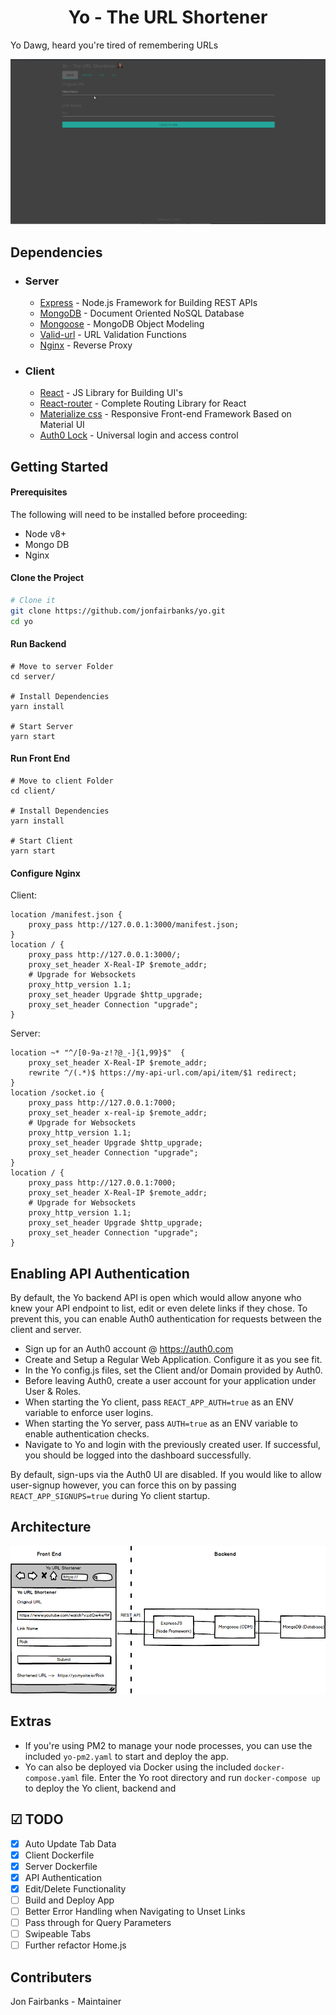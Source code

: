 <h1 align="center">
  Yo - The URL Shortener
</h1>

Yo Dawg, heard you're tired of remembering URLs

<img src="images/yo.gif" alt="yo-demo" />

## Dependencies

- ### Server

  - [Express](https://expressjs.com/) - Node.js Framework for Building REST APIs
  - [MongoDB](http://mongodb.com/) - Document Oriented NoSQL Database
  - [Mongoose](https://http://mongoosejs.com) - MongoDB Object Modeling
  - [Valid-url](https://github.com/ogt/valid-url) - URL Validation Functions
  - [Nginx](https://www.nginx.com) - Reverse Proxy

- ### Client

  - [React](https://reactjs.org/) - JS Library for Building UI's
  - [React-router](https://github.com/ReactTraining/react-router) - Complete Routing Library for React
  - [Materialize css](http://materializecss.com/) - Responsive Front-end Framework Based on Material UI
  - [Auth0 Lock](https://www.npmjs.com/package/auth0-lock) - Universal login and access control

## Getting Started

#### Prerequisites

The following will need to be installed before proceeding:

- Node v8+
- Mongo DB
- Nginx

#### Clone the Project

```sh
# Clone it
git clone https://github.com/jonfairbanks/yo.git
cd yo
```

#### Run Backend

```
# Move to server Folder
cd server/

# Install Dependencies
yarn install

# Start Server
yarn start
```

#### Run Front End

```
# Move to client Folder
cd client/

# Install Dependencies
yarn install

# Start Client
yarn start
```

#### Configure Nginx

Client:
```
location /manifest.json {
    proxy_pass http://127.0.0.1:3000/manifest.json;
}
location / {
    proxy_pass http://127.0.0.1:3000/;
    proxy_set_header X-Real-IP $remote_addr;
    # Upgrade for Websockets
    proxy_http_version 1.1;
    proxy_set_header Upgrade $http_upgrade;
    proxy_set_header Connection "upgrade";
}
```

Server:
```
location ~* "^/[0-9a-z!?@_-]{1,99}$"  {
    proxy_set_header X-Real-IP $remote_addr;
    rewrite ^/(.*)$ https://my-api-url.com/api/item/$1 redirect;
}
location /socket.io {
    proxy_pass http://127.0.0.1:7000;
    proxy_set_header x-real-ip $remote_addr;
    # Upgrade for Websockets
    proxy_http_version 1.1;
    proxy_set_header Upgrade $http_upgrade;
    proxy_set_header Connection "upgrade";
}
location / {
    proxy_pass http://127.0.0.1:7000;
    proxy_set_header X-Real-IP $remote_addr;
    # Upgrade for Websockets
    proxy_http_version 1.1;
    proxy_set_header Upgrade $http_upgrade;
    proxy_set_header Connection "upgrade";
}
```

## Enabling API Authentication
By default, the Yo backend API is open which would allow anyone who knew your API endpoint to list, edit or even delete links if they chose. To prevent this, you can enable Auth0 authentication for requests between the client and server. 

- Sign up for an Auth0 account @ https://auth0.com
- Create and Setup a Regular Web Application. Configure it as you see fit.
- In the Yo config.js files, set the Client and/or Domain provided by Auth0.
- Before leaving Auth0, create a user account for your application under User & Roles.
- When starting the Yo client, pass `REACT_APP_AUTH=true` as an ENV variable to enforce user logins.
- When starting the Yo server, pass `AUTH=true` as an ENV variable to enable authentication checks. 
- Navigate to Yo and login with the previously created user. If successful, you should be logged into the dashboard successfully.

By default, sign-ups via the Auth0 UI are disabled. If you would like to allow user-signup however, you can force this on by passing `REACT_APP_SIGNUPS=true` during Yo client startup. 

## Architecture

<img src="images/architecture.png" alt="architecture" />

## Extras
- If you're using PM2 to manage your node processes, you can use the included `yo-pm2.yaml` to start and deploy the app.
- Yo can also be deployed via Docker using the included `docker-compose.yaml` file. Enter the Yo root directory and run `docker-compose up` to deploy the Yo client, backend and 

## ☑ TODO

- [x] Auto Update Tab Data
- [x] Client Dockerfile
- [x] Server Dockerfile
- [x] API Authentication
- [x] Edit/Delete Functionality
- [ ] Build and Deploy App
- [ ] Better Error Handling when Navigating to Unset Links
- [ ] Pass through for Query Parameters
- [ ] Swipeable Tabs
- [ ] Further refactor Home.js

## Contributers
Jon Fairbanks - Maintainer
